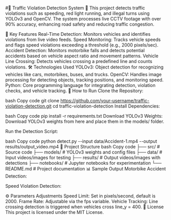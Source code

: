 #🚗 Traffic Violation Detection System 🚦
This project detects traffic violations such as speeding, red light running, and illegal turns using YOLOv3 and OpenCV. The system processes live CCTV footage with over 90% accuracy, enhancing road safety and reducing traffic congestion.


🔑 Key Features
Real-Time Detection: Monitors vehicles and identifies violations from live video feeds.
Speed Monitoring: Tracks vehicle speeds and flags speed violations exceeding a threshold (e.g., 2000 pixels/sec).
Accident Detection: Monitors motorbike falls and detects potential accidents based on vehicle aspect ratio and movement patterns.
Vehicle Line Crossing: Detects vehicles crossing a predefined line and counts violations.
🛠 Technologies Used
YOLOv3: Object detection for recognizing vehicles like cars, motorbikes, buses, and trucks.
OpenCV: Handles image processing for detecting objects, tracking positions, and monitoring speed.
Python: Core programming language for integrating detection, violation checks, and vehicle tracking.
🚀 How to Run
Clone the Repository:

bash
Copy code
git clone https://github.com/your-username/traffic-violation-detection.git
cd traffic-violation-detection
Install Dependencies:

bash
Copy code
pip install -r requirements.txt
Download YOLOv3 Weights: Download YOLOv3 weights from here and place them in the models/ folder.

Run the Detection Script:

bash
Copy code
python detect.py --input data/Accident-1.mp4 --output results/output_video.mp4
📁 Project Structure
bash
Copy code
├── src/                # Source code
├── models/             # YOLOv3 weights and config files
├── data/               # Input videos/images for testing
├── results/            # Output videos/images with detections
├── notebooks/          # Jupyter notebooks for experimentation
└── README.md           # Project documentation
📊 Sample Output
Motorbike Accident Detection:

Speed Violation Detection:

⚙ Parameters Adjustments
Speed Limit: Set in pixels/second, default is 2000.
Frame Rate: Adjustable via the fps variable.
Vehicle Tracking: Line crossing detection is triggered when vehicles cross line_y = 400.
📜 License
This project is licensed under the MIT License.


